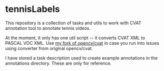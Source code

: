 # tennisLabels
This repository is a collection of tasks and utils to work with CVAT annotation tool
to annotate tennis videos.

At the moment, it only has one util script -- it converts CVAT XML to PASCAL VOC XML. Use
[my fork of opencv/cvat](https://github.com/maheriya/cvat) in case you run into issues 
using converter from original opencv/cvat.

I have stored a task description used to create example annotations in the annotations directory. These are
only for reference.
